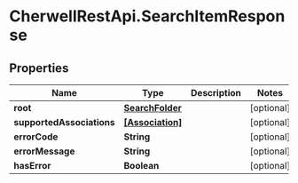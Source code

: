 # CherwellRestApi.SearchItemResponse

## Properties
Name | Type | Description | Notes
------------ | ------------- | ------------- | -------------
**root** | [**SearchFolder**](SearchFolder.md) |  | [optional] 
**supportedAssociations** | [**[Association]**](Association.md) |  | [optional] 
**errorCode** | **String** |  | [optional] 
**errorMessage** | **String** |  | [optional] 
**hasError** | **Boolean** |  | [optional] 


